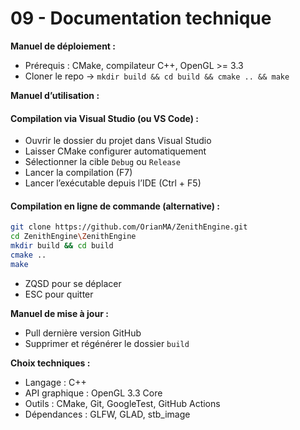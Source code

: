 # 09 - Documentation technique

**Manuel de déploiement :**

- Prérequis : CMake, compilateur C++, OpenGL >= 3.3
- Cloner le repo → `mkdir build && cd build && cmake .. && make`

**Manuel d’utilisation :**

#### Compilation via Visual Studio (ou VS Code) :
- Ouvrir le dossier du projet dans Visual Studio
- Laisser CMake configurer automatiquement
- Sélectionner la cible `Debug` ou `Release`
- Lancer la compilation (F7)
- Lancer l’exécutable depuis l’IDE (Ctrl + F5)

#### Compilation en ligne de commande (alternative) :
```bash
git clone https://github.com/OrianMA/ZenithEngine.git
cd ZenithEngine\ZenithEngine
mkdir build && cd build
cmake ..
make
```
- ZQSD pour se déplacer
- ESC pour quitter

**Manuel de mise à jour :**

- Pull dernière version GitHub
- Supprimer et régénérer le dossier `build`

**Choix techniques :**

- Langage : C++
- API graphique : OpenGL 3.3 Core
- Outils : CMake, Git, GoogleTest, GitHub Actions
- Dépendances : GLFW, GLAD, stb_image
